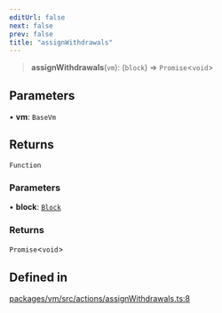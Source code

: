 ```yaml
---
editUrl: false
next: false
prev: false
title: "assignWithdrawals"
---
```


> **assignWithdrawals**(`vm`): (`block`) => `Promise`\<`void`\>

## Parameters

• **vm**: `BaseVm`

## Returns

`Function`

### Parameters

• **block**: [`Block`](/reference/tevm/block/classes/block/)

### Returns

`Promise`\<`void`\>

## Defined in

[packages/vm/src/actions/assignWithdrawals.ts:8](https://github.com/qbzzt/tevm-monorepo/blob/main/packages/vm/src/actions/assignWithdrawals.ts#L8)
